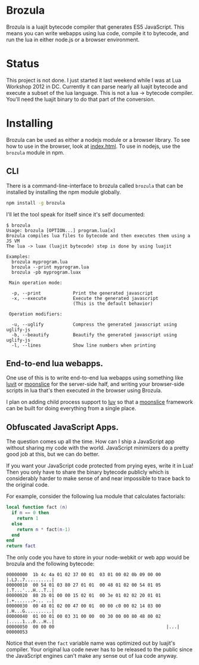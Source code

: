 # Brozula

Brozula is a luajit bytecode compiler that generates ES5 JavaScript.  This means
you can write webapps using lua code, compile it to bytecode, and run the lua in
either node.js or a browser environment.

# Status

This project is not done.  I just started it last weekend while I was at
Lua Workshop 2012 in DC.  Currently it can parse nearly all luajit bytecode and
execute a subset of the lua language.  This is not a lua -> bytecode compiler.
You'll need the luajit binary to do that part of the conversion.

# Installing

Brozula can be used as either a nodejs module or a browser library.  To see how
to use in the browser, look at [index.html][].  To use in nodejs, use the
`brozula` module in npm.

## CLI

There is a command-line-interface to brozula called `brozula` that can be
installed by installing the npm module globally.

```sh
npm install -g brozula
```

I'll let the tool speak for itself since it's self documented:

```
$ brozula
Usage: brozula [OPTION...] program.lua[x]
Brozula compiles lua files to bytecode and then executes them using a JS VM
The lua -> luax (luajit bytecode) step is done by using luajit

Examples:
  brozula myprogram.lua
  brozula --print myprogram.lua
  brozula -pb myprogram.luax

 Main operation mode:

  -p, --print            Print the generated javascript
  -x, --execute          Execute the generated javascript
                         (This is the default behavior)

 Operation modifiers:

  -u, --uglify           Compress the generated javascript using uglify-js
  -b, --beautify         Beautify the generated javascript using uglify-js
  -l, --lines            Show line numbers when printing
```

## End-to-end lua webapps.

One use of this is to write end-to-end lua webapps using something like [luvit][]
or [moonslice][] for the server-side half, and writing your browser-side scripts
in lua that's then executed *in* the browser using Brozula.

I plan on adding child process support to [luv][] so that a [moonslice][] framework
can be built for doing everything from a single place.

## Obfuscated JavaScript Apps.

The question comes up all the time.  How can I ship a JavaScript app without
sharing my code with the world.  JavaScript minimizers do a pretty good job at
this, but we can do better.

If you want your JavaScript code protected from prying eyes, write it in Lua!
Then you only have to share the binary bytecode publicly which is considerably
harder to make sense of and near impossible to trace back to the original code.

For example, consider the following lua module that calculates factorials:

```lua
local function fact (n)
  if n == 0 then
    return 1
  else
    return n * fact(n-1)
  end
end
return fact
```

The only code you have to store in your node-webkit or web app would be brozula
and the following bytecode:

```hd
00000000  1b 4c 4a 01 02 37 00 01  03 01 00 02 0b 09 00 00  |.LJ..7..........|
00000010  00 54 01 03 80 27 01 01  00 48 01 02 00 54 01 05  |.T...'...H...T..|
00000020  80 2b 01 00 00 15 02 01  00 3e 01 02 02 20 01 01  |.+.......>... ..|
00000030  00 48 01 02 00 47 00 01  00 00 c0 00 02 14 03 00  |.H...G..........|
00000040  01 00 01 00 03 31 00 00  00 30 00 00 80 48 00 02  |.....1...0...H..|
00000050  00 00 00                                          |...|
00000053
```

Notice that even the `fact` variable name was optimized out by luajit's compiler.
Your original lua code never has to be released to the public since the JavaScript
engines can't make any sense out of lua code anyway.

[luvit]: http://luvit.io/
[moonslice]: https://github.com/creationix/moonslice-luv
[luv]: https://github.com/creationix/luv
[index.html]: https://github.com/creationix/brozula/blob/master/index.html